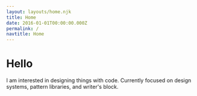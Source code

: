 ```yaml
---
layout: layouts/home.njk
title: Home
date: 2016-01-01T00:00:00.000Z
permalink: /
navtitle: Home
---
```


# Hello

I am interested in designing things with code. Currently focused on design systems, pattern libraries, and writer's block.
